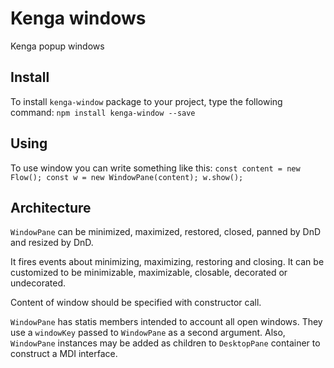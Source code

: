 # Kenga windows
Kenga popup windows

## Install
To install `kenga-window` package to your project, type the following command:
`npm install kenga-window --save`

## Using
To use window you can write something like this: `const content = new Flow(); const w = new WindowPane(content); w.show();`

## Architecture
`WindowPane` can be minimized, maximized, restored, closed, panned by DnD and resized by DnD.

It fires events about minimizing, maximizing, restoring and closing.
It can be customized to be minimizable, maximizable, closable, decorated or undecorated.

Content of window should be specified with constructor call.

`WindowPane` has statis members intended to account all open windows. They use a `windowKey` passed to `WindowPane` as a second argument.
Also, `WindowPane` instances may be added as children to `DesktopPane` container to construct a MDI interface.
